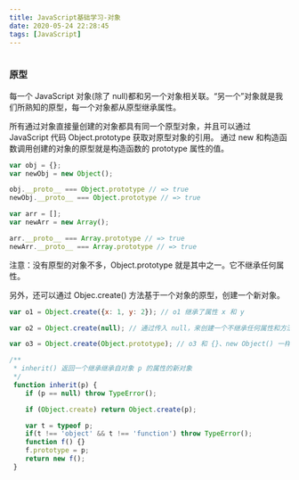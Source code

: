 ```yaml
---
title: JavaScript基础学习-对象
date: 2020-05-24 22:28:45
tags: [JavaScript]
---
```


```javascript

```
### 原型

每一个 JavaScript 对象(除了 null)都和另一个对象相关联。“另一个”对象就是我们所熟知的原型，每一个对象都从原型继承属性。

所有通过对象直接量创建的对象都具有同一个原型对象，并且可以通过 JavaScript 代码 Object.prototype 获取对原型对象的引用。
通过 new 和构造函数调用创建的对象的原型就是构造函数的 prototype 属性的值。

```javascript
var obj = {};
var newObj = new Object();

obj.__proto__ === Object.prototype // => true
newObj.__proto__ === Object.prototype // => true

var arr = [];
var newArr = new Array();

arr.__proto__ === Array.prototype // => true
newArr.__proto__ === Array.prototype // => true
```

注意：没有原型的对象不多，Object.prototype 就是其中之一。它不继承任何属性。

另外，还可以通过 Objec.create() 方法基于一个对象的原型，创建一个新对象。

```javascript
var o1 = Object.create({x: 1, y: 2}); // o1 继承了属性 x 和 y

var o2 = Object.create(null); // 通过传入 null，来创建一个不继承任何属性和方法的对象

var o3 = Object.create(Object.prototype); // o3 和 {}、new Object() 一样，创建了一个空对象

/**
 * inherit() 返回一个继承继承自对象 p 的属性的新对象
 */
 function inherit(p) {
    if (p == null) throw TypeError();

    if (Object.create) return Object.create(p);

    var t = typeof p;
    if(t !== 'object' && t !== 'function') throw TypeError();
    function f() {}
    f.prototype = p;
    return new f();
 }
```